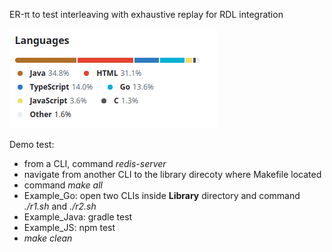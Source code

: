 ER-π to test interleaving with exhaustive replay for RDL integration

![ER-π's Languages](ScnSts/languages.png)

Demo test: 
- from a CLI, command *redis-server*
- navigate from another CLI to the library direcoty where Makefile located 
- command *make all*
- Example_Go: open two CLIs inside **Library** directory and command *./r1.sh* and *./r2.sh*
- Example_Java: gradle test
- Example_JS: npm test
- *make clean* 
